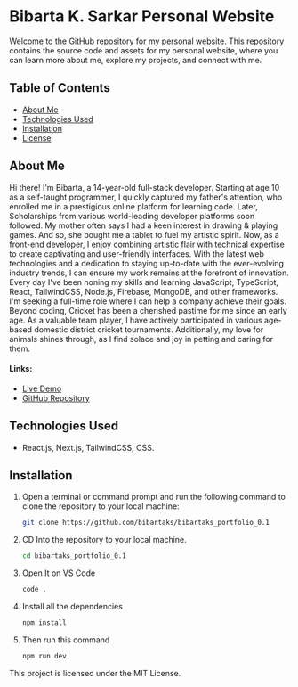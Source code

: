 # Bibarta K. Sarkar Personal Website

Welcome to the GitHub repository for my personal website. This repository contains the source code and assets for my personal website, where you can learn more about me, explore my projects, and connect with me.

## Table of Contents
- [About Me](#about-me)
- [Technologies Used](#technologies-used)
- [Installation](#installation)
- [License](#license)

## About Me

Hi there! I'm Bibarta, a 14-year-old full-stack developer. Starting at age 10 as a self-taught programmer, I quickly captured my father's attention, who enrolled me in a prestigious online platform for learning code. Later, Scholarships from various world-leading developer platforms soon followed. My mother often says I had a keen interest in drawing & playing games. And so, she bought me a tablet to fuel my artistic spirit. Now, as a front-end developer, I enjoy combining artistic flair with technical expertise to create captivating and user-friendly interfaces. With the latest web technologies and a dedication to staying up-to-date with the ever-evolving industry trends, I can ensure my work remains at the forefront of innovation. Every day I've been honing my skills and learning JavaScript, TypeScript, React, TailwindCSS, Node.js, Firebase, MongoDB, and other frameworks. I'm seeking a full-time role where I can help a company achieve their goals. Beyond coding, Cricket has been a cherished pastime for me since an early age. As a valuable team player, I have actively participated in various age-based domestic district cricket tournaments. Additionally, my love for animals shines through, as I find solace and joy in petting and caring for them.

#### Links:
- [Live Demo](https://bibartaksarkar.com)
- [GitHub Repository](https://github.com/bibartaks/bibartaks_portfolio_0.1)

## Technologies Used

- React.js, Next.js, TailwindCSS, CSS.

## Installation

1. Open a terminal or command prompt and run the following command to clone the repository to your local machine:
   ```bash
   git clone https://github.com/bibartaks/bibartaks_portfolio_0.1

2. CD Into the repository to your local machine.
   ```bash
   cd bibartaks_portfolio_0.1

4. Open It on VS Code
   ```bash
   code .

5. Install all the dependencies
   ```bash
   npm install

6. Then run this command
   ```bash
   npm run dev

This project is licensed under the MIT License.
